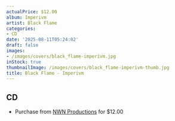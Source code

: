 ```yaml
---
actualPrice: $12.00
album: Imperivm
artist: Black Flame
categories:
- CD
date: '2025-08-11T05:24:02'
draft: false
images:
- /images/covers/black_flame-imperivm.jpg
inStock: true
thumbnailImage: /images/covers/black_flame-imperivm-thumb.jpg
title: Black Flame - Imperivm
---
```


## CD
* Purchase from [NWN Productions](http://shop.nwnprod.com/index.php?route=product/product&path=93&product_id=19912&sort=pd.name&order=ASC) for $12.00
